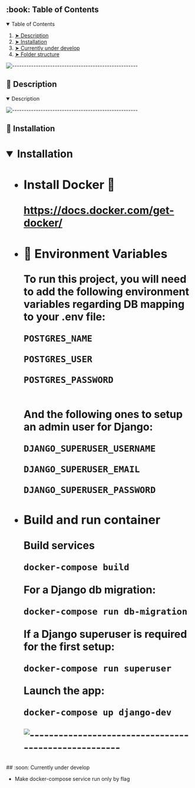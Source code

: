 <!-- TABLE OF CONTENTS -->
<h2 id="table-of-contents"> :book: Table of Contents</h2>
<details open="open">
  <summary>Table of Contents</summary>
  <ol>
    <li><a href="#Description"> ➤ Description</a></li>
    <li><a href="#Installation"> ➤ Installation</a></li>
    <li><a href="#Currently-under-develop"> ➤ Currently under develop</a></li>
    <li><a href="#Folder-structure"> ➤ Folder structure</a></li>
  </ol>
</details>

![-----------------------------------------------------](https://raw.githubusercontent.com/andreasbm/readme/master/assets/lines/rainbow.png)

## :pencil: Description
<details open="open">
<summary><span>Description</span></summary>
</details>

![-----------------------------------------------------](https://raw.githubusercontent.com/andreasbm/readme/master/assets/lines/rainbow.png)

## :floppy_disk: Installation
<h1>
<details open="open">
<summary><span>Installation</span></summary>

- ### Install Docker :whale:

  https://docs.docker.com/get-docker/

- ### :closed_lock_with_key: Environment Variables

  To run this project, you will need to add the following environment variables regarding DB mapping to your .env file:

  `POSTGRES_NAME`

  `POSTGRES_USER`

  `POSTGRES_PASSWORD`

  <br/>And the following ones to setup an admin user for Django:

  `DJANGO_SUPERUSER_USERNAME`

  `DJANGO_SUPERUSER_EMAIL`

  `DJANGO_SUPERUSER_PASSWORD`

- ### Build and run container

  Build services

  ```bash
  docker-compose build
  ```

  For a Django db migration:

  ```bash
  docker-compose run db-migration
  ```

  If a Django superuser is required for the first setup:

  ```bash
  docker-compose run superuser
  ```

  Launch the app:

  ```bash
  docker-compose up django-dev
  ```

  ![-----------------------------------------------------](https://raw.githubusercontent.com/andreasbm/readme/master/assets/lines/rainbow.png)

</details>
</h1>
## :soon: Currently under develop

- Make docker-compose service <superuser> run only by flag
